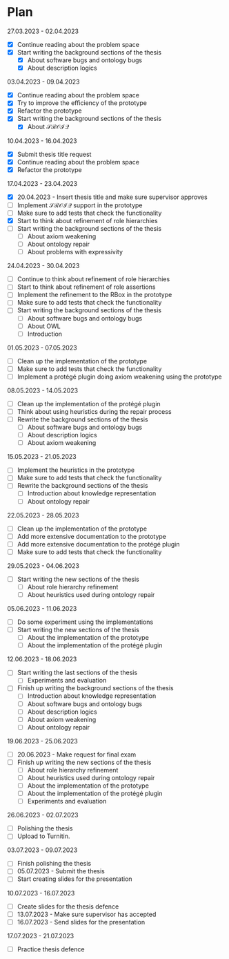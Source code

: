 # Plan

27.03.2023 - 02.04.2023

- [x]  Continue reading about the problem space
- [x]  Start writing the background sections of the thesis
    - [x]  About software bugs and ontology bugs
    - [x]  About description logics

03.04.2023 - 09.04.2023

- [x]  Continue reading about the problem space
- [x]  Try to improve the efficiency of the prototype
- [x]  Refactor the prototype
- [x]  Start writing the background sections of the thesis
    - [x]  About $\mathcal{SROIQ}$

10.04.2023 - 16.04.2023

- [x]  Submit thesis title request
- [x]  Continue reading about the problem space
- [x]  Refactor the prototype

17.04.2023 - 23.04.2023

- [x]  20.04.2023 - Insert thesis title and make sure supervisor approves
- [ ]  Implement $\mathcal{SROIQ}$ support in the prototype
- [ ]  Make sure to add tests that check the functionality
- [x]  Start to think about refinement of role hierarchies
- [ ]  Start writing the background sections of the thesis
    - [ ]  About axiom weakening
    - [ ]  About ontology repair
    - [ ]  About problems with expressivity

24.04.2023 - 30.04.2023

- [ ]  Continue to think about refinement of role hierarchies
- [ ]  Start to think about refinement of role assertions
- [ ]  Implement the refinement to the RBox in the prototype
- [ ]  Make sure to add tests that check the functionality
- [ ]  Start writing the background sections of the thesis
    - [ ]  About software bugs and ontology bugs
    - [ ]  About OWL
    - [ ]  Introduction

01.05.2023 - 07.05.2023

- [ ]  Clean up the implementation of the prototype
- [ ]  Make sure to add tests that check the functionality
- [ ]  Implement a protégé plugin doing axiom weakening using the prototype

08.05.2023 - 14.05.2023

- [ ]  Clean up the implementation of the protégé plugin
- [ ]  Think about using heuristics during the repair process
- [ ]  Rewrite the background sections of the thesis
    - [ ]  About software bugs and ontology bugs
    - [ ]  About description logics
    - [ ]  About axiom weakening

15.05.2023 - 21.05.2023

- [ ]  Implement the heuristics in the prototype
- [ ]  Make sure to add tests that check the functionality
- [ ]  Rewrite the background sections of the thesis
    - [ ]  Introduction about knowledge representation
    - [ ]  About ontology repair

22.05.2023 - 28.05.2023

- [ ]  Clean up the implementation of the prototype
- [ ]  Add more extensive documentation to the prototype
- [ ]  Add more extensive documentation to the protégé plugin
- [ ]  Make sure to add tests that check the functionality

29.05.2023 - 04.06.2023

- [ ]  Start writing the new sections of the thesis
    - [ ]  About role hierarchy refinement
    - [ ]  About heuristics used during ontology repair

05.06.2023 - 11.06.2023

- [ ]  Do some experiment using the implementations
- [ ]  Start writing the new sections of the thesis
    - [ ]  About the implementation of the prototype
    - [ ]  About the implementation of the protégé plugin

12.06.2023 - 18.06.2023

- [ ]  Start writing the last sections of the thesis
    - [ ]  Experiments and evaluation
- [ ]  Finish up writing the background sections of the thesis
    - [ ]  Introduction about knowledge representation
    - [ ]  About software bugs and ontology bugs
    - [ ]  About description logics
    - [ ]  About axiom weakening
    - [ ]  About ontology repair

19.06.2023 - 25.06.2023

- [ ]  20.06.2023 - Make request for final exam
- [ ]  Finish up writing the new sections of the thesis
    - [ ]  About role hierarchy refinement
    - [ ]  About heuristics used during ontology repair
    - [ ]  About the implementation of the prototype
    - [ ]  About the implementation of the protégé plugin
    - [ ]  Experiments and evaluation

26.06.2023 - 02.07.2023

- [ ]  Polishing the thesis
- [ ]  Upload to Turnitin.

03.07.2023 - 09.07.2023

- [ ]  Finish polishing the thesis
- [ ]  05.07.2023 - Submit the thesis
- [ ]  Start creating slides for the presentation

10.07.2023 - 16.07.2023

- [ ]  Create slides for the thesis defence
- [ ]  13.07.2023 - Make sure supervisor has accepted
- [ ]  16.07.2023 - Send slides for the presentation

17.07.2023 - 21.07.2023

- [ ]  Practice thesis defence
